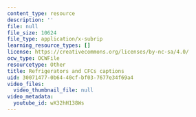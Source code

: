 ```yaml
---
content_type: resource
description: ''
file: null
file_size: 10624
file_type: application/x-subrip
learning_resource_types: []
license: https://creativecommons.org/licenses/by-nc-sa/4.0/
ocw_type: OCWFile
resourcetype: Other
title: Refrigerators and CFCs captions
uid: 30071477-0b64-40cf-bf03-7677e34f69a4
video_files:
  video_thumbnail_file: null
video_metadata:
  youtube_id: wX32hH138Ws
---
```

